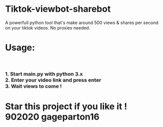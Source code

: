 # Tiktok-viewbot-sharebot
A powerfull python tool that's make around 500 views &amp; shares per second on your tiktok videos. No proxies needed.<br>
<h1>Usage: </h1><br>
<h3>1. Start main.py with python 3.x<br>
2. Enter your video link and press enter<br>
3. Wait views to come !<br>
<h1>Star this project if you like it !
902020
gageparton16
